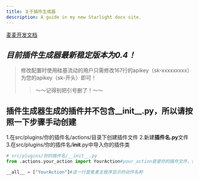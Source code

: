 ```yaml
---
title: 关于插件生成器
description: A guide in my new Starlight docs site.
---
```


[麦麦开发文档](https://docs.mai-mai.org/develop/plugin_develop/plugin_examples)
## ***目前插件生成器最新稳定版本为0.4！***
>修改配置时使用硅基流动的用户只需修改167行的apikey（sk-xxxxxxxxx）为您的apikey（sk-开头）即可！
>>～～记得别把引号删了！～～
## 插件生成器生成的插件并不包含__init__.py，所以请按照一下步骤手动创建
1.在src/plugins/你的插件名/actions/目录下创建插件文件
2.新建**插件名.py**文件
3.在src/plugins/你的插件名/__init__.py中导入你的插件类
```python
# src/plugins/你的插件名/__init__.py
from .actions.your_action import YourAction#your_action是是你的插件文件，例如插件a.py，这里就是.actions.a

__all__ = ["YourAction"]#这一行是麦麦主程序显示的动作名称
```

